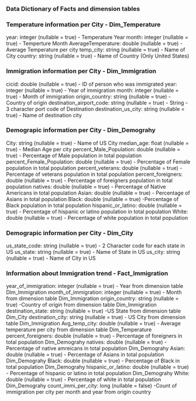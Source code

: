 ### Data Dictionary of Facts and dimension tables

### Temperature information per City - Dim_Temperature

year: integer (nullable = true) - Temperature Year
month: integer (nullable = true) - Temperture Month
AverageTemperature: double (nullable = true) - Average Temperature per city
temp_city: string (nullable = true) - Name of City
country: string (nullable = true) - Name of Country (Only United States)


### Immigration information per City - Dim_Immigration
cicid: double (nullable = true) - ID of person who was immigrated
year: integer (nullable = true) - Year of immigration
month: integer (nullable = true) -  Month of immigration
origin_country: string (nullable = true) - Country of origin
destination_airport_code: string (nullable = true) -  String - 3 character port code of Destination
destination_us_city: string (nullable = true) - Name of destination city


### Demograpic information per City - Dim_Demograhy
City: string (nullable = true) - Name of US City
median_age: float (nullable = true) - Median Age per city
percent_Male_Population: double (nullable = true) - Percentage of Male population in total population
percent_Female_Population: double (nullable = true) - Percentage of Female population in total population
percent_veterans: double (nullable = true) - Percentage of veterans population in total population
percent_foreigners: double (nullable = true) - Percentage of foreigners population in total population
natives: double (nullable = true) - Percentage of Native Americans in total population
Asian: double (nullable = true) - Percentage of Asians in total population
Black: double (nullable = true) -Percentage of Black population in total population
hispanic_or_latino: double (nullable = true) - Percentage of hispanic or latino population in total population
White: double (nullable = true) - Percentage of white population in total population


### Demograpic information per City - Dim_City
us_state_code: string (nullable = true) - 2 Character code for each state in US
us_state: string (nullable = true) - Name of State in US
us_city: string (nullable = true) - Name of City in US


### Information about Immigration trend - Fact_Immigration
year_of_immigration: integer (nullable = true) - Year from dimension table Dim_Immigration
month_of_immigration: integer (nullable = true) - Month from dimension table Dim_Immigration
origin_country: string (nullable = true) -Country of origin from dimension table Dim_Immigration
destination_state: string (nullable = true) -US State from dimension table Dim_City
destination_city: string (nullable = true) - US City from dimension table Dim_Immigration
Avg_temp_city: double (nullable = true) - Average temperature per city from dimension table Dim_Temperature
percent_foreigners: double (nullable = true) - Percentage of foreigners in total population Dim_Demograhy
natives: double (nullable = true) - Percentage of native amreicans in total population Dim_Demograhy
Asian: double (nullable = true) - Percentage of Asians in total population Dim_Demograhy
Black: double (nullable = true) - Percentage of Black in total population Dim_Demograhy
hispanic_or_latino: double (nullable = true) - Percentage of hispanic or latino in total population Dim_Demograhy
White: double (nullable = true) - Percentage of white in total population Dim_Demograhy
count_immi_per_city: long (nullable = false) -Count of immigration per city per month and year from origin country

